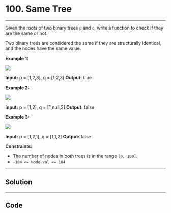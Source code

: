 # 100. Same Tree

---

Given the roots of two binary trees `p` and `q`, write a function to check if they are the same or not.

Two binary trees are considered the same if they are structurally identical, and the nodes have the same value.

 

**Example 1:**

![](https://assets.leetcode.com/uploads/2020/12/20/ex1.jpg)


**Input:** p = [1,2,3], q = [1,2,3]
**Output:** true


**Example 2:**

![](https://assets.leetcode.com/uploads/2020/12/20/ex2.jpg)


**Input:** p = [1,2], q = [1,null,2]
**Output:** false


**Example 3:**

![](https://assets.leetcode.com/uploads/2020/12/20/ex3.jpg)


**Input:** p = [1,2,1], q = [1,1,2]
**Output:** false


 

**Constraints:**

  * The number of nodes in both trees is in the range `[0, 100]`.
  * `-104 <= Node.val <= 104`

---

## Solution



---

## Code
```python


```
